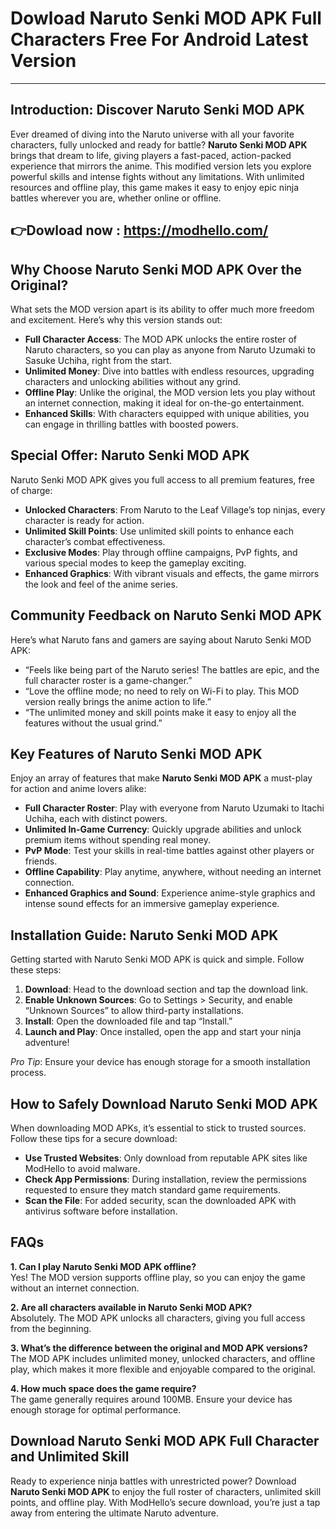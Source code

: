 # Dowload Naruto Senki MOD APK Full Characters Free For Android Latest Version 

---

## Introduction: Discover Naruto Senki MOD APK

Ever dreamed of diving into the Naruto universe with all your favorite characters, fully unlocked and ready for battle? **Naruto Senki MOD APK** brings that dream to life, giving players a fast-paced, action-packed experience that mirrors the anime. This modified version lets you explore powerful skills and intense fights without any limitations. With unlimited resources and offline play, this game makes it easy to enjoy epic ninja battles wherever you are, whether online or offline.


## 👉Dowload now : https://modhello.com/

## Why Choose Naruto Senki MOD APK Over the Original?

What sets the MOD version apart is its ability to offer much more freedom and excitement. Here’s why this version stands out:

- **Full Character Access**: The MOD APK unlocks the entire roster of Naruto characters, so you can play as anyone from Naruto Uzumaki to Sasuke Uchiha, right from the start.
- **Unlimited Money**: Dive into battles with endless resources, upgrading characters and unlocking abilities without any grind.
- **Offline Play**: Unlike the original, the MOD version lets you play without an internet connection, making it ideal for on-the-go entertainment.
- **Enhanced Skills**: With characters equipped with unique abilities, you can engage in thrilling battles with boosted powers.

## Special Offer: Naruto Senki MOD APK

Naruto Senki MOD APK gives you full access to all premium features, free of charge:

- **Unlocked Characters**: From Naruto to the Leaf Village’s top ninjas, every character is ready for action.
- **Unlimited Skill Points**: Use unlimited skill points to enhance each character’s combat effectiveness.
- **Exclusive Modes**: Play through offline campaigns, PvP fights, and various special modes to keep the gameplay exciting.
- **Enhanced Graphics**: With vibrant visuals and effects, the game mirrors the look and feel of the anime series.

## Community Feedback on Naruto Senki MOD APK

Here’s what Naruto fans and gamers are saying about Naruto Senki MOD APK:

- “Feels like being part of the Naruto series! The battles are epic, and the full character roster is a game-changer.”
- “Love the offline mode; no need to rely on Wi-Fi to play. This MOD version really brings the anime action to life.”
- “The unlimited money and skill points make it easy to enjoy all the features without the usual grind.”

## Key Features of Naruto Senki MOD APK

Enjoy an array of features that make **Naruto Senki MOD APK** a must-play for action and anime lovers alike:

- **Full Character Roster**: Play with everyone from Naruto Uzumaki to Itachi Uchiha, each with distinct powers.
- **Unlimited In-Game Currency**: Quickly upgrade abilities and unlock premium items without spending real money.
- **PvP Mode**: Test your skills in real-time battles against other players or friends.
- **Offline Capability**: Play anytime, anywhere, without needing an internet connection.
- **Enhanced Graphics and Sound**: Experience anime-style graphics and intense sound effects for an immersive gameplay experience.

## Installation Guide: Naruto Senki MOD APK

Getting started with Naruto Senki MOD APK is quick and simple. Follow these steps:

1. **Download**: Head to the download section and tap the download link.
2. **Enable Unknown Sources**: Go to Settings > Security, and enable “Unknown Sources” to allow third-party installations.
3. **Install**: Open the downloaded file and tap “Install.”
4. **Launch and Play**: Once installed, open the app and start your ninja adventure!

*Pro Tip*: Ensure your device has enough storage for a smooth installation process.

## How to Safely Download Naruto Senki MOD APK

When downloading MOD APKs, it’s essential to stick to trusted sources. Follow these tips for a secure download:

- **Use Trusted Websites**: Only download from reputable APK sites like ModHello to avoid malware.
- **Check App Permissions**: During installation, review the permissions requested to ensure they match standard game requirements.
- **Scan the File**: For added security, scan the downloaded APK with antivirus software before installation.

## FAQs

**1. Can I play Naruto Senki MOD APK offline?**  
Yes! The MOD version supports offline play, so you can enjoy the game without an internet connection.

**2. Are all characters available in Naruto Senki MOD APK?**  
Absolutely. The MOD APK unlocks all characters, giving you full access from the beginning.

**3. What’s the difference between the original and MOD APK versions?**  
The MOD APK includes unlimited money, unlocked characters, and offline play, which makes it more flexible and enjoyable compared to the original.

**4. How much space does the game require?**  
The game generally requires around 100MB. Ensure your device has enough storage for optimal performance.

## Download Naruto Senki MOD APK Full Character and Unlimited Skill

Ready to experience ninja battles with unrestricted power? Download **Naruto Senki MOD APK** to enjoy the full roster of characters, unlimited skill points, and offline play. With ModHello’s secure download, you’re just a tap away from entering the ultimate Naruto adventure.
